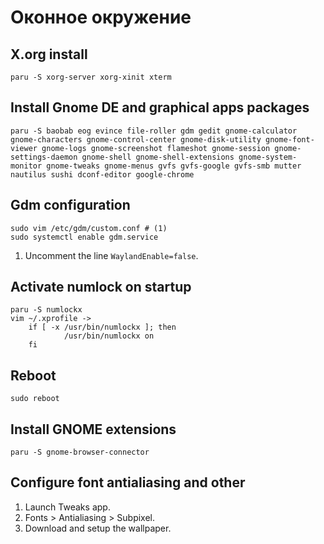 # Оконное окружение

## X.org install

```
paru -S xorg-server xorg-xinit xterm
```

## Install Gnome DE and graphical apps packages

```
paru -S baobab eog evince file-roller gdm gedit gnome-calculator gnome-characters gnome-control-center gnome-disk-utility gnome-font-viewer gnome-logs gnome-screenshot flameshot gnome-session gnome-settings-daemon gnome-shell gnome-shell-extensions gnome-system-monitor gnome-tweaks gnome-menus gvfs gvfs-google gvfs-smb mutter nautilus sushi dconf-editor google-chrome
```

## Gdm configuration

```
sudo vim /etc/gdm/custom.conf # (1)
sudo systemctl enable gdm.service
```

1. Uncomment the line `WaylandEnable=false`.

## Activate numlock on startup

```
paru -S numlockx
vim ~/.xprofile ->
    if [ -x /usr/bin/numlockx ]; then
            /usr/bin/numlockx on
    fi
```

## Reboot

```
sudo reboot
```

## Install GNOME extensions

```
paru -S gnome-browser-connector
```

## Configure font antialiasing and other

1. Launch Tweaks app.
2. Fonts > Antialiasing > Subpixel.
3. Download and setup the wallpaper.

##
